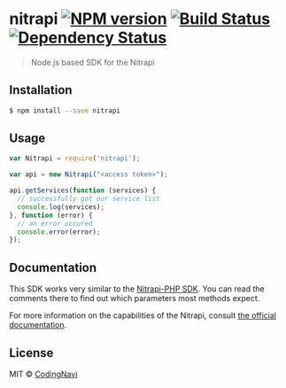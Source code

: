 # nitrapi [![NPM version][npm-image]][npm-url] [![Build Status][travis-image]][travis-url] [![Dependency Status][daviddm-image]][daviddm-url]
> Node.js based SDK for the Nitrapi

## Installation

```sh
$ npm install --save nitrapi
```

## Usage

```js
var Nitrapi = require('nitrapi');

var api = new Nitrapi("<access token>");

api.getServices(function (services) {
  // successfully got our service list
  console.log(services);
}, function (error) {
  // an error occured
  console.error(error);
});
```

## Documentation

This SDK works very similar to the [Nitrapi-PHP SDK](https://github.com/nitrado/Nitrapi-PHP). You can read the comments there to find out which parameters most methods expect.

For more information on the capabilities of the Nitrapi, consult [the official documentation](https://nitrado.github.io/Nitrapi/).

## License

MIT © [CodingNavi](https://codingnavi.github.io)


[npm-image]: https://badge.fury.io/js/nitrapi.svg
[npm-url]: https://npmjs.org/package/nitrapi
[travis-image]: https://travis-ci.org/codingnavi/Nitrapi-Node.svg?branch=master
[travis-url]: https://travis-ci.org/codingnavi/Nitrapi-Node
[daviddm-image]: https://david-dm.org/codingnavi/Nitrapi-Node.svg?theme=shields.io
[daviddm-url]: https://david-dm.org/codingnavi/Nitrapi-Node
